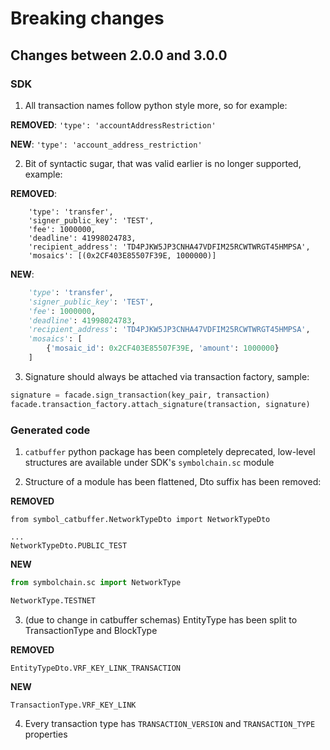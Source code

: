 # Breaking changes

## Changes between 2.0.0 and 3.0.0

### SDK

1. All transaction names follow python style more, so for example:

**REMOVED**: `'type': 'accountAddressRestriction'`

**NEW**: `'type': 'account_address_restriction'`

2. Bit of syntactic sugar, that was valid earlier is no longer supported, example:

**REMOVED**:
```
    'type': 'transfer',
    'signer_public_key': 'TEST',
    'fee': 1000000,
    'deadline': 41998024783,
    'recipient_address': 'TD4PJKW5JP3CNHA47VDFIM25RCWTWRGT45HMPSA',
    'mosaics': [(0x2CF403E85507F39E, 1000000)]
```
**NEW**:
```py
    'type': 'transfer',
    'signer_public_key': 'TEST',
    'fee': 1000000,
    'deadline': 41998024783,
    'recipient_address': 'TD4PJKW5JP3CNHA47VDFIM25RCWTWRGT45HMPSA',
    'mosaics': [
        {'mosaic_id': 0x2CF403E85507F39E, 'amount': 1000000}
    ]
```

3. Signature should always be attached via transaction factory, sample:
```py
signature = facade.sign_transaction(key_pair, transaction)
facade.transaction_factory.attach_signature(transaction, signature)
```

### Generated code

1. `catbuffer` python package has been completely deprecated, low-level structures are available under SDK's `symbolchain.sc` module

2. Structure of a module has been flattened, Dto suffix has been removed:

**REMOVED**
```
from symbol_catbuffer.NetworkTypeDto import NetworkTypeDto

...
NetworkTypeDto.PUBLIC_TEST
```

**NEW**
```py
from symbolchain.sc import NetworkType

NetworkType.TESTNET
```

3. (due to change in catbuffer schemas) EntityType has been split to TransactionType and BlockType

**REMOVED**
```
EntityTypeDto.VRF_KEY_LINK_TRANSACTION
```

**NEW**
```
TransactionType.VRF_KEY_LINK
```

4. Every transaction type has `TRANSACTION_VERSION` and `TRANSACTION_TYPE` properties
